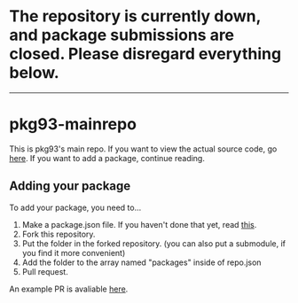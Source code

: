 # The repository is currently down, and package submissions are closed. Please disregard everything below.
---
# pkg93-mainrepo
This is pkg93's main repo. If you want to view the actual source code, go [here](https://github.com/1024x2/pkg93). If you want to add a package, continue reading.

## Adding your package
To add your package, you need to...
1. Make a package.json file. If you haven't done that yet, read [this](https://github.com/1024x2/pkg93/blob/master/README.md#making-a-package).
2. Fork this repository.
3. Put the folder in the forked repository. (you can also put a submodule, if you find it more convenient)
4. Add the folder to the array named "packages" inside of repo.json
5. Pull request.

An example PR is avaliable [here](https://github.com/1024x2/pkg93-mainrepo/pull/1).

